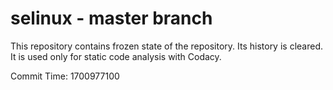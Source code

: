 # selinux - master branch

This repository contains frozen state of the repository.
Its history is cleared. It is used only for static code
analysis with Codacy.

Commit Time: 1700977100